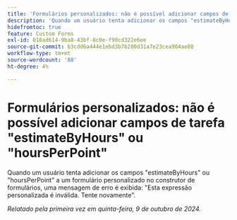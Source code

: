 ```yaml
---
title: 'Formulários personalizados: não é possível adicionar campos de tarefa "estimateByHours" ou "hoursPerPoint"'
description: 'Quando um usuário tenta adicionar os campos "estimateByHours" ou "hoursPerPoint" a um formulário personalizado no construtor de formulários, uma mensagem de erro é exibida: "Esta expressão personalizada é inválida. Tente novamente".'
hidefromtoc: true
feature: Custom Forms
exl-id: 018ad614-9ba8-43bf-8c0e-f90cd322e6ee
source-git-commit: b3cdd6a444e1ebd3b7b280d31a7e23cea904ae08
workflow-type: tm+mt
source-wordcount: '88'
ht-degree: 4%

---
```


# Formulários personalizados: não é possível adicionar campos de tarefa &quot;estimateByHours&quot; ou &quot;hoursPerPoint&quot;

<!--[!NOTE]
>
>This article was fixed on December 5, 2024.-->

Quando um usuário tenta adicionar os campos &quot;estimateByHours&quot; ou &quot;hoursPerPoint&quot; a um formulário personalizado no construtor de formulários, uma mensagem de erro é exibida: &quot;Esta expressão personalizada é inválida. Tente novamente&quot;.

_Relatado pela primeira vez em quinta-feira, 9 de outubro de 2024._
